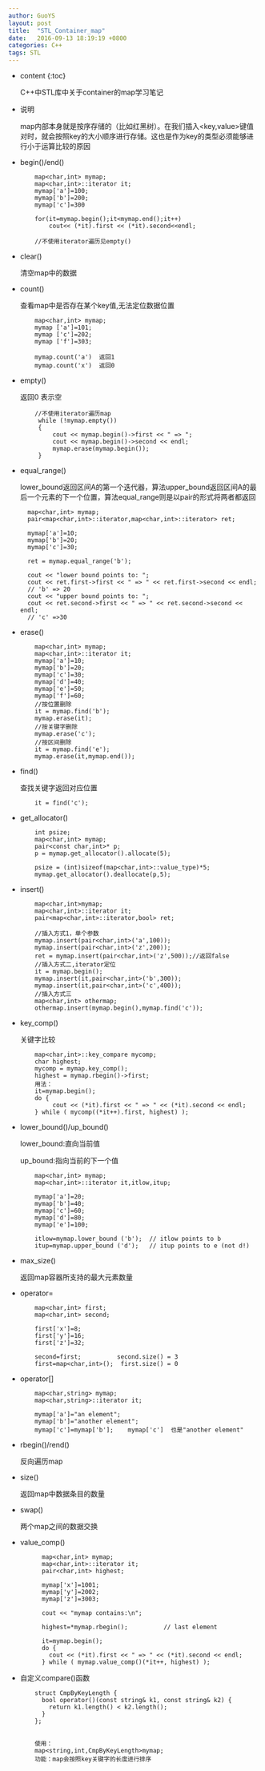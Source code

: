 ```yaml
---
author: GuoYS
layout: post
title:  "STL_Container_map"
date:   2016-09-13 18:19:19 +0800
categories: C++
tags: STL 
---
```

* content
{:toc}

  C++中STL库中关于container的map学习笔记






- 说明

   map内部本身就是按序存储的（比如红黑树）。在我们插入<key,value>键值对时，就会按照key的大小顺序进行存储。这也是作为key的类型必须能够进行小于运算比较的原因

- begin()/end()

  ```
      map<char,int> mymap;
      map<char,int>::iterator it;
      mymap['a']=100;
      mymap['b']=200;
      mymap['c']=300
      
      for(it=mymap.begin();it<mymap.end();it++)
          cout<< (*it).first << (*it).second<<endl;
      
      //不使用iterator遍历见empty()
  ```

- clear()

  清空map中的数据

- count()

  查看map中是否存在某个key值,无法定位数据位置

  ```
      map<char,int> mymap;
      mymap ['a']=101;
      mymap ['c']=202;
      mymap ['f']=303;
      
      mymap.count('a')  返回1
      mymap.count('x')  返回0
  ```

- empty()

  返回0 表示空

  ```
      //不使用iterator遍历map
       while (!mymap.empty())
       {
           cout << mymap.begin()->first << " => ";
           cout << mymap.begin()->second << endl;
           mymap.erase(mymap.begin());
       }
  ```

- equal_range()

  lower_bound返回区间A的第一个迭代器，算法upper_bound返回区间A的最后一个元素的下一个位置，算法equal_range则是以pair的形式将两者都返回

  ```
    map<char,int> mymap;
    pair<map<char,int>::iterator,map<char,int>::iterator> ret;

    mymap['a']=10;
    mymap['b']=20;
    mymap['c']=30;

    ret = mymap.equal_range('b');

    cout << "lower bound points to: ";
    cout << ret.first->first << " => " << ret.first->second << endl;
    // 'b' => 20
    cout << "upper bound points to: ";
    cout << ret.second->first << " => " << ret.second->second << endl;
    // 'c' =>30
  ```
- erase()

  ```
      map<char,int> mymap;
      map<char,int>::iterator it;
      mymap['a']=10;
      mymap['b']=20;
      mymap['c']=30;
      mymap['d']=40;
      mymap['e']=50;
      mymap['f']=60;
      //按位置删除
      it = mymap.find('b');
      mymap.erase(it);
      //按关键字删除
      mymap.erase('c');
      //按区间删除
      it = mymap.find('e');
      mymap.erase(it,mymap.end());
  ```

- find()

  查找关键字返回对应位置

  ```
      it = find('c');
  ```

- get_allocator()

  ```
      int psize;
      map<char,int> mymap;
      pair<const char,int>* p;
      p = mymap.get_allocator().allocate(5);
      
      psize = (int)sizeof(map<char,int>::value_type)*5; 
      mymap.get_allocator().deallocate(p,5);
  ```

- insert()

  ```
      map<char,int>mymap;
      map<char,int>::iterator it;
      pair<map<char,int>::iterator,bool> ret;
      
      //插入方式1，单个参数
      mymap.insert(pair<char,int>('a',100));
      mymap.insert(pair<char,int>('z',200));
      ret = mymap.insert(pair<char,int>('z',500));//返回false
      //插入方式二,iterator定位
      it = mymap.begin();
      mymap.insert(it,pair<char,int>('b',300));
      mymap.insert(it,pair<char,int>('c',400));
      //插入方式三
      map<char,int> othermap;
      othermap.insert(mymap.begin(),mymap.find('c'));
  ```

- key_comp()

  关键字比较

  ```
      map<char,int>::key_compare mycomp;
      char highest;
      mycomp = mymap.key_comp();
      highest = mymap.rbegin()->first;
      用法：
      it=mymap.begin();
      do {
           cout << (*it).first << " => " << (*it).second << endl;
      } while ( mycomp((*it++).first, highest) );
  ```
  
- lower_bound()/up_bound()

  lower_bound:直向当前值
  
  up_bound:指向当前的下一个值

  ```
      map<char,int> mymap;
      map<char,int>::iterator it,itlow,itup;
      
      mymap['a']=20;
      mymap['b']=40;
      mymap['c']=60;
      mymap['d']=80;
      mymap['e']=100;
      
      itlow=mymap.lower_bound ('b');  // itlow points to b
      itup=mymap.upper_bound ('d');   // itup points to e (not d!)
  ```

- max_size()

  返回map容器所支持的最大元素数量

- operator=

  ```
      map<char,int> first;
      map<char,int> second;
      
      first['x']=8;
      first['y']=16;
      first['z']=32;
      
      second=first;          second.size() = 3
      first=map<char,int>();  first.size() = 0
  ```

- operator[]

  ```
      map<char,string> mymap;
      map<char,string>::iterator it;
      
      mymap['a']="an element";
      mymap['b']="another element";
      mymap['c']=mymap['b'];    mymap['c']  也是"another element"
  ```

- rbegin()/rend()

  反向遍历map


- size()

  返回map中数据条目的数量

- swap()

  两个map之间的数据交换

- value_comp()

  ```
        map<char,int> mymap;
        map<char,int>::iterator it;
        pair<char,int> highest;
      
        mymap['x']=1001;
        mymap['y']=2002;
        mymap['z']=3003;
      
        cout << "mymap contains:\n";
      
        highest=*mymap.rbegin();          // last element
      
        it=mymap.begin();
        do {
          cout << (*it).first << " => " << (*it).second << endl;
        } while ( mymap.value_comp()(*it++, highest) );
  ```

- 自定义compare()函数

  ```
      struct CmpByKeyLength {  
        bool operator()(const string& k1, const string& k2) {  
          return k1.length() < k2.length();  
        }  
      };


      使用：
      map<string,int,CmpByKeyLength>mymap;
      功能：map会按照key关键字的长度进行排序
  ```
  ​

  ​

